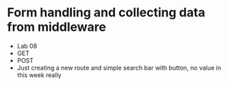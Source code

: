 # Form handling and collecting data from middleware
- Lab 08
- GET
- POST
- Just creating a new route and simple search bar with button, no value in this week really